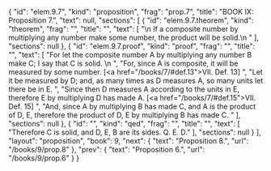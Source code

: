 {
  "id": "elem.9.7",
  "kind": "proposition",
  "frag": "prop.7",
  "title": "BOOK IX: Proposition 7.",
  "text": null,
  "sections": [
    {
      "id": "elem.9.7.theorem",
      "kind": "theorem",
      "frag": "",
      "title": "",
      "text": [
        "\n       If a composite number by multiplying any number make some number, the product will be solid.\n      "
      ],
      "sections": null
    },
    {
      "id": "elem.9.7.proof",
      "kind": "proof",
      "frag": "",
      "title": "",
      "text": [
        "For let the composite number A by multiplying any number B make C; I say that C is solid. \n      ",
        "For, since A is composite, it will be measured by some number. [<a href=\"/books/7/#def.13\">VII. Def. 13</a>] ",
        "Let it be measured by D; and, as many times as D measures A, so many units let there be in E. ",
        "Since then D measures A according to the units in E, therefore E by multiplying D has made A. [<a href=\"/books/7/#def.15\">VII. Def. 15</a>] ",
        "And, since A by multiplying B has made C, and A is the product of D, E, therefore the product of D, E by multiplying B has made C. "
      ],
      "sections": null
    },
    {
      "id": "",
      "kind": "qed",
      "frag": "",
      "title": "",
      "text": [
        "Therefore C is solid, and D, E, B are its sides. Q. E. D."
      ],
      "sections": null
    }
  ],
  "layout": "proposition",
  "book": 9,
  "next": {
    "text": "Proposition 8.",
    "url": "/books/9/prop.8"
  },
  "prev": {
    "text": "Proposition 6.",
    "url": "/books/9/prop.6"
  }
}
